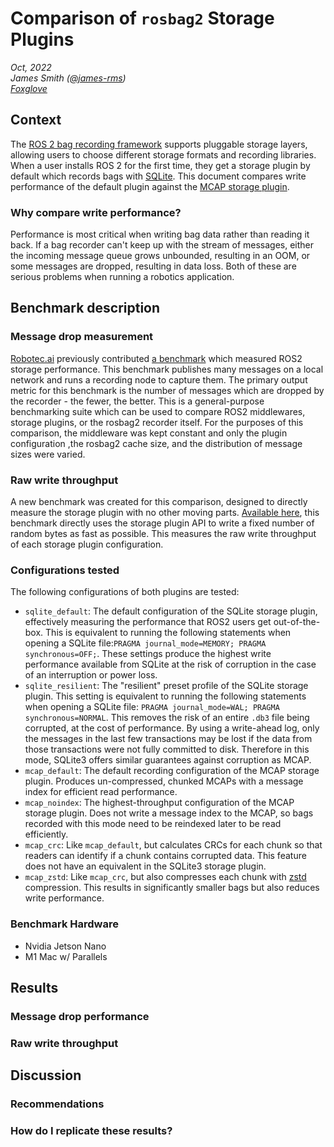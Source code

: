 # Comparison of `rosbag2` Storage Plugins

_Oct, 2022_  
_James Smith ([@james-rms](https://github.com/james-rms))_  
_[Foxglove](https://foxglove.dev)_

## Context

The [ROS 2 bag recording framework](https://github.com/ros2/rosbag2) supports pluggable storage layers, allowing users to choose different storage formats and recording libraries. When a user installs ROS 2 for the first time, they get a storage plugin by default which records bags with [SQLite](https://sqlite.org). This document compares write performance of the default plugin against the [MCAP storage plugin](https://github.com/ros-tooling/rosbag2_storage_mcap).

### Why compare write performance?

Performance is most critical when writing bag data rather than reading it back. If a bag recorder can't keep up with the stream of messages, either the incoming message queue grows unbounded, resulting in an OOM, or some messages are dropped, resulting in data loss. Both of these are serious problems when running a robotics application.

## Benchmark description

### Message drop measurement

[Robotec.ai](https://robotec.ai) previously contributed [a benchmark](https://github.com/ros2/rosbag2/tree/rolling/rosbag2_performance/rosbag2_performance_benchmarking) which measured ROS2 storage performance. This benchmark publishes many messages on a local network and runs a recording node to capture them. The primary output metric for this benchmark is the number of messages which are dropped by the recorder - the fewer, the better. This is a general-purpose benchmarking suite which can be used to compare ROS2 middlewares, storage plugins, or the rosbag2 recorder itself. For the purposes of this comparison, the middleware was kept constant and only the plugin configuration ,the rosbag2 cache size, and the distribution of message sizes were varied.

### Raw write throughput

A new benchmark was created for this comparison, designed to directly measure the storage plugin with no other moving parts. [Available here](https://github.com/james-rms/rosbag2/tree/jrms/plugin-comparison/rosbag2_performance/rosbag2_storage_plugin_comparison), this benchmark directly uses the storage plugin API to write a fixed number of random bytes as fast as possible. This measures the raw write throughput of each storage plugin configuration.

### Configurations tested

The following configurations of both plugins are tested:

- `sqlite_default`: The default configuration of the SQLite storage plugin, effectively measuring the performance that ROS2 users get out-of-the-box. This is equivalent to running the following statements when opening a SQLite file:`PRAGMA journal_mode=MEMORY; PRAGMA synchronous=OFF;`. These settings produce the highest write performance available from SQLite at the risk of corruption in the case of an interruption or power loss.
- `sqlite_resilient`: The "resilient" preset profile of the SQLite storage plugin. This setting is equivalent to running the following statements when opening a SQLite file: `PRAGMA journal_mode=WAL; PRAGMA synchronous=NORMAL`. This removes the risk of an entire `.db3` file being corrupted, at the cost of performance. By using a write-ahead log, only the messages in the last few transactions may be lost if the data from those transactions were not fully committed to disk. Therefore in this mode, SQLite3 offers similar guarantees against corruption as MCAP.
- `mcap_default`: The default recording configuration of the MCAP storage plugin. Produces un-compressed, chunked MCAPs with a message index for efficient read performance.
- `mcap_noindex`: The highest-throughput configuration of the MCAP storage plugin. Does not write a message index to the MCAP, so bags recorded with this mode need to be reindexed later to be read efficiently.
- `mcap_crc`: Like `mcap_default`, but calculates CRCs for each chunk so that readers can identify if a chunk contains corrupted data. This feature does not have an equivalent in the SQLite3 storage plugin.
- `mcap_zstd`: Like `mcap_crc`, but also compresses each chunk with [zstd](http://facebook.github.io/zstd/) compression. This results in significantly smaller bags but also reduces write performance.

### Benchmark Hardware

- Nvidia Jetson Nano
- M1 Mac w/ Parallels

## Results

### Message drop performance

### Raw write throughput

## Discussion

### Recommendations

### How do I replicate these results?
